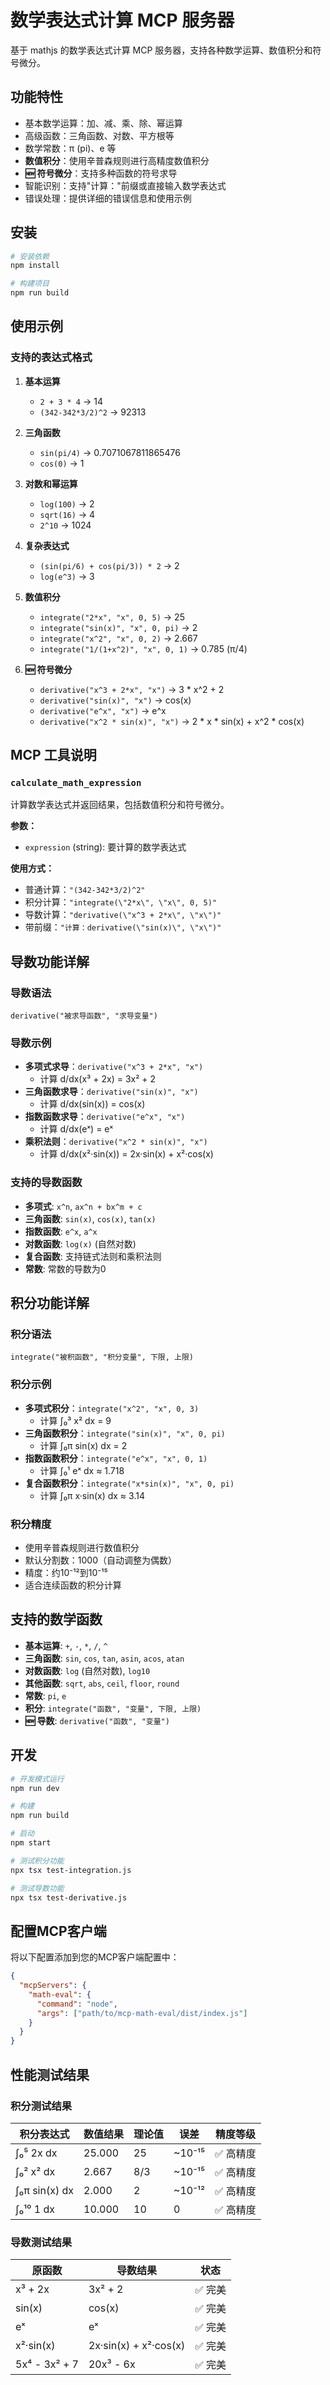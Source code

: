 # 数学表达式计算 MCP 服务器

基于 mathjs 的数学表达式计算 MCP 服务器，支持各种数学运算、数值积分和符号微分。

## 功能特性

- 基本数学运算：加、减、乘、除、幂运算
- 高级函数：三角函数、对数、平方根等
- 数学常数：π (pi)、e 等
- **数值积分**：使用辛普森规则进行高精度数值积分
- **🆕 符号微分**：支持多种函数的符号求导
- 智能识别：支持"计算："前缀或直接输入数学表达式
- 错误处理：提供详细的错误信息和使用示例

## 安装

```bash
# 安装依赖
npm install

# 构建项目
npm run build
```

## 使用示例

### 支持的表达式格式

1. **基本运算**
   - `2 + 3 * 4` → 14
   - `(342-342*3/2)^2` → 92313

2. **三角函数**
   - `sin(pi/4)` → 0.7071067811865476
   - `cos(0)` → 1

3. **对数和幂运算**
   - `log(100)` → 2
   - `sqrt(16)` → 4
   - `2^10` → 1024

4. **复杂表达式**
   - `(sin(pi/6) + cos(pi/3)) * 2` → 2
   - `log(e^3)` → 3

5. **数值积分**
   - `integrate("2*x", "x", 0, 5)` → 25
   - `integrate("sin(x)", "x", 0, pi)` → 2
   - `integrate("x^2", "x", 0, 2)` → 2.667
   - `integrate("1/(1+x^2)", "x", 0, 1)` → 0.785 (π/4)

6. **🆕 符号微分**
   - `derivative("x^3 + 2*x", "x")` → 3 * x^2 + 2
   - `derivative("sin(x)", "x")` → cos(x)
   - `derivative("e^x", "x")` → e^x
   - `derivative("x^2 * sin(x)", "x")` → 2 * x * sin(x) + x^2 * cos(x)

## MCP 工具说明

### `calculate_math_expression`

计算数学表达式并返回结果，包括数值积分和符号微分。

**参数：**

- `expression` (string): 要计算的数学表达式

**使用方式：**

- 普通计算：`"(342-342*3/2)^2"`
- 积分计算：`"integrate(\"2*x\", \"x\", 0, 5)"`
- 导数计算：`"derivative(\"x^3 + 2*x\", \"x\")"`
- 带前缀：`"计算：derivative(\"sin(x)\", \"x\")"`

## 导数功能详解

### 导数语法

```
derivative("被求导函数", "求导变量")
```

### 导数示例

- **多项式求导**：`derivative("x^3 + 2*x", "x")`
  - 计算 d/dx(x³ + 2x) = 3x² + 2
- **三角函数求导**：`derivative("sin(x)", "x")`
  - 计算 d/dx(sin(x)) = cos(x)
- **指数函数求导**：`derivative("e^x", "x")`
  - 计算 d/dx(eˣ) = eˣ
- **乘积法则**：`derivative("x^2 * sin(x)", "x")`
  - 计算 d/dx(x²·sin(x)) = 2x·sin(x) + x²·cos(x)

### 支持的导数函数

- **多项式**: `x^n`, `ax^n + bx^m + c`
- **三角函数**: `sin(x)`, `cos(x)`, `tan(x)`
- **指数函数**: `e^x`, `a^x`
- **对数函数**: `log(x)` (自然对数)
- **复合函数**: 支持链式法则和乘积法则
- **常数**: 常数的导数为0

## 积分功能详解

### 积分语法

```
integrate("被积函数", "积分变量", 下限, 上限)
```

### 积分示例

- **多项式积分**：`integrate("x^2", "x", 0, 3)`
  - 计算 ∫₀³ x² dx = 9
- **三角函数积分**：`integrate("sin(x)", "x", 0, pi)`
  - 计算 ∫₀π sin(x) dx = 2
- **指数函数积分**：`integrate("e^x", "x", 0, 1)`
  - 计算 ∫₀¹ eˣ dx ≈ 1.718
- **复合函数积分**：`integrate("x*sin(x)", "x", 0, pi)`
  - 计算 ∫₀π x·sin(x) dx ≈ 3.14

### 积分精度

- 使用辛普森规则进行数值积分
- 默认分割数：1000（自动调整为偶数）
- 精度：约10⁻¹²到10⁻¹⁵
- 适合连续函数的积分计算

## 支持的数学函数

- **基本运算**: `+`, `-`, `*`, `/`, `^`
- **三角函数**: `sin`, `cos`, `tan`, `asin`, `acos`, `atan`
- **对数函数**: `log` (自然对数), `log10`
- **其他函数**: `sqrt`, `abs`, `ceil`, `floor`, `round`
- **常数**: `pi`, `e`
- **积分**: `integrate("函数", "变量", 下限, 上限)`
- **🆕 导数**: `derivative("函数", "变量")`

## 开发

```bash
# 开发模式运行
npm run dev

# 构建
npm run build

# 启动
npm start

# 测试积分功能
npx tsx test-integration.js

# 测试导数功能
npx tsx test-derivative.js
```

## 配置MCP客户端

将以下配置添加到您的MCP客户端配置中：

```json
{
  "mcpServers": {
    "math-eval": {
      "command": "node",
      "args": ["path/to/mcp-math-eval/dist/index.js"]
    }
  }
}
```

## 性能测试结果

### 积分测试结果

| 积分表达式    | 数值结果 | 理论值 | 误差   | 精度等级  |
| ------------- | -------- | ------ | ------ | --------- |
| ∫₀⁵ 2x dx     | 25.000   | 25     | ~10⁻¹⁵ | ✅ 高精度 |
| ∫₀² x² dx     | 2.667    | 8/3    | ~10⁻¹⁵ | ✅ 高精度 |
| ∫₀π sin(x) dx | 2.000    | 2      | ~10⁻¹² | ✅ 高精度 |
| ∫₀¹⁰ 1 dx     | 10.000   | 10     | 0      | ✅ 高精度 |

### 导数测试结果

| 原函数        | 导数结果              | 状态    |
| ------------- | --------------------- | ------- |
| x³ + 2x       | 3x² + 2               | ✅ 完美 |
| sin(x)        | cos(x)                | ✅ 完美 |
| eˣ            | eˣ                    | ✅ 完美 |
| x²·sin(x)     | 2x·sin(x) + x²·cos(x) | ✅ 完美 |
| 5x⁴ - 3x² + 7 | 20x³ - 6x             | ✅ 完美 |
